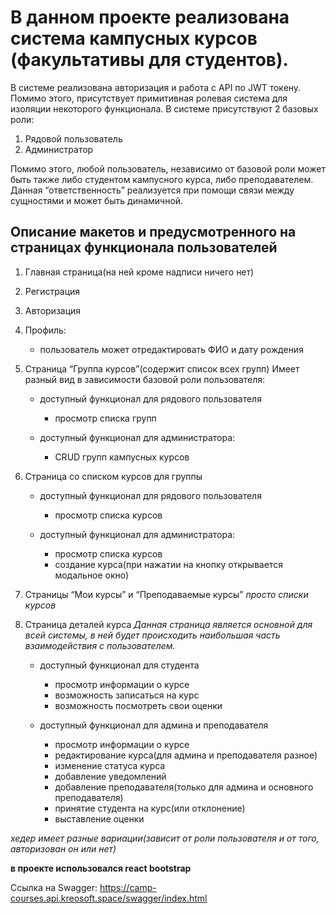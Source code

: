 # В данном проекте реализована система кампусных курсов (факультативы для студентов).

В системе реализована авторизация и работа с API по JWT токену. Помимо этого, присутствует
примитивная ролевая система для изоляции некоторого функционала. В системе присутствуют 2
базовых роли:
1. Рядовой пользователь
2. Администратор

Помимо этого, любой пользователь, независимо от базовой роли может быть также либо
студентом кампусного курса, либо преподавателем. Данная “ответственность” реализуется при
помощи связи между сущностями и может быть динамичной.


## Описание макетов и предусмотренного на страницах функционала пользователей

1. Главная страница(на ней кроме надписи ничего нет)

2. Регистрация

3. Авторизация

4. Профиль:
    - пользователь может отредактировать ФИО и дату рождения

5. Страница “Группа курсов”(содержит список всех групп)
    Имеет разный вид в зависимости базовой роли пользователя:

    * доступный функционал для рядового пользователя
        - просмотр списка групп

    * доступный функционал для администратора:
        - CRUD групп кампусных курсов

6. Страница со списком курсов для группы

    * доступный функционал для рядового пользователя
        - просмотр списка курсов

    * доступный функционал для администратора:
        - просмотр списка курсов
        - создание курса(при нажатии на кнопку открывается модальное окно)

7. Страницы “Мои курсы” и “Преподаваемые курсы”
    *просто списки курсов*

8. Страница деталей курса
    *Данная страница является основной для всей системы, в ней будет происходить наибольшая часть взаимодействия с пользователем.*

    * доступный функционал для студента
        - просмотр информации о курсе
        - возможность записаться на курс
        - возможность посмотреть свои оценки

    * доступный функционал для админа и преподавателя
        - просмотр информации о курсе
        - редактирование курса(для админа и преподавателя разное)
        - изменение статуса курса
        - добавление уведомлений
        - добавление преподавателя(только для админа и основного преподавателя)
        - принятие студента на курс(или отклонение)
        - выставление оценки

*хедер имеет разные вариации(зависит от роли пользователя и от того, авторизован он или нет)*

**в проекте использовался react bootstrap**

Ссылка на Swagger:
<https://camp-courses.api.kreosoft.space/swagger/index.html>